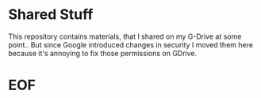 # Shared Stuff
This repository contains materials, that I shared on my G-Drive at some point.. But since Google introduced changes in security I moved them here because it's annoying to fix those permissions on GDrive.

# EOF
